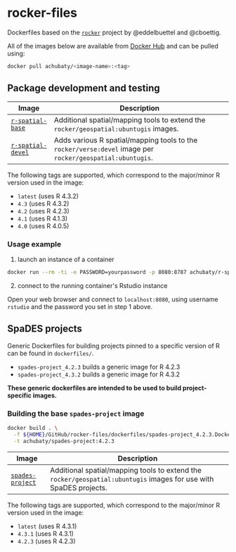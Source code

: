# rocker-files

Dockerfiles based on the [`rocker`](https://github.com/rocker-org/rocker-versioned2) project by @eddelbuettel and @cboettig.

All of the images below are available from [Docker Hub](https://hub.docker.com/r/achubaty/) and can be pulled using:

```bash
docker pull achubaty/<image-name>:<tag>
```

## Package development and testing

**Image**  | **Description** 
-----------|-----------------
[`r-spatial-base`](https://hub.docker.com/r/achubaty/r-spatial-base/) | Additional spatial/mapping tools to extend the `rocker/geospatial:ubuntugis` images.
[`r-spatial-devel`](https://hub.docker.com/r/achubaty/r-spatial-devel/) | Adds various R spatial/mapping tools to the `rocker/verse:devel` image per `rocker/geospatial:ubuntugis`.

The following tags are supported, which correspond to the major/minor R version used in the image:

- `latest` (uses R 4.3.2)
- `4.3` (uses R 4.3.2)
- `4.2` (uses R 4.2.3)
- `4.1` (uses R 4.1.3)
- `4.0` (uses R 4.0.5)

### Usage example

1. launch an instance of a container

```bash
docker run --rm -ti -e PASSWORD=yourpassword -p 8080:8787 achubaty/r-spatial-base:4.2
```

2. connect to the running container's Rstudio instance

Open your web browser and connect to `localhost:8080`, using username `rstudio` and the password you set in step 1 above.

## SpaDES projects

Generic Dockerfiles for building projects pinned to a specific version of R can be found in `dockerfiles/`.

- `spades-project_4.2.3` builds a generic image for R 4.2.3
- `spades-project_4.3.2` builds a generic image for R 4.3.2

**These generic dockerfiles are intended to be used to build project-specific images.**

### Building the base `spades-project` image

```bash
docker build . \
  -f ${HOME}/GitHub/rocker-files/dockerfiles/spades-project_4.2.3.Dockerfile \
  -t achubaty/spades-project:4.2.3
```

**Image**  | **Description** 
-----------|-----------------
[`spades-project`](https://hub.docker.com/r/achubaty/spades-project/) | Additional spatial/mapping tools to extend the `rocker/geospatial:ubuntugis` images for use with SpaDES projects.

The following tags are supported, which correspond to the major/minor R version used in the image:

- `latest` (uses R 4.3.1)
- `4.3.1` (uses R 4.3.1)
- `4.2.3` (uses R 4.2.3)
